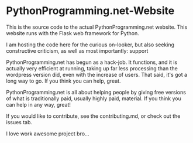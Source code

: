 # PythonProgramming.net-Website

This is the source code to the actual PythonProgramming.net website. This website runs with the Flask web framework for Python.

I am hosting the code here for the curious on-looker, but also seeking constructive criticism, as well as most importantly: support

PythonProgramming.net has begun as a hack-job. It functions, and it is actually very efficient at running, taking up far less processing than the wordpress version did, even with the increase of users. That said, it's got a long way to go. If you think you can help, great. 

PythonProgramming.net is all about helping people by giving free versions of what is traditionally paid, usually highly paid, material. If you think you can help in any way, great!

If you would like to contribute, see the contributing.md, or check out the issues tab. 

I love work awesome project bro...
